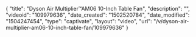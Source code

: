 {
    "title": "Dyson Air Multiplier&trade;AM06 10-Inch Table Fan",
    "description": "",
    "videoid": "109979636",
    "date_created": "1502520784",
    "date_modified": "1504247454",
    "type": "captivate",
    "layout": "video",
    "url": "\/v\/dyson-air-multiplier-am06-10-inch-table-fan\/109979636"
}
